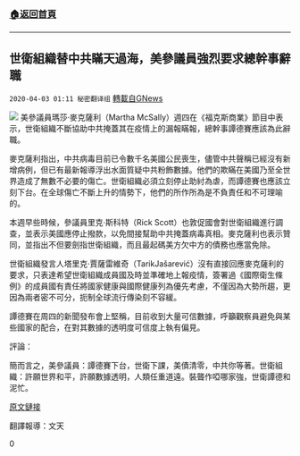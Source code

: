 ###  [:house:返回首頁](https://github.com/ourhimalayas/txt)
---

## 世衛組織替中共瞞天過海，美參議員強烈要求總幹事辭職
`2020-04-03 01:11 秘密翻译组` [轉載自GNews](https://gnews.org/zh-hant/160678/)

![](https://s3-ap-northeast-1.amazonaws.com/news.guo.offload.media/wp-content/uploads/2020/04/03010628/6A559628-6B26-452D-8AE1-8A11153056EB.jpeg)
美參議員瑪莎·麥克薩利（Martha McSally）週四在《福克斯商業》節目中表示，世衛組織不斷協助中共掩蓋其在疫情上的漏報瞞報，總幹事譚德賽應該為此辭職。

麥克薩利指出，中共病毒目前已令數千名美國公民喪生，儘管中共聲稱已經沒有新增病例，但已有最新報導浮出水面質疑中共粉飾數據。他們的欺瞞在美國乃至全世界造成了無數不必要的傷亡。世衛組織必須立刻停止助紂為虐，而譚德賽也應該立刻下台。在全球傷亡不斷上升的情勢下，他們的所作所為是不負責任和不可理喻的。

本週早些時候，參議員里克·斯科特（Rick Scott）也敦促國會對世衛組織進行調查，並表示美國應停止撥款，以免間接幫助中共掩蓋病毒真相。麥克薩利也表示贊同，並指出不但要劍指世衛組織，而且最起碼美方欠中方的債務也應當免除。

世衛組織發言人塔里克·賈薩雷維奇（TarikJašarević）沒有直接回應麥克薩利的要求，只表達希望世衛組織成員國及時並準確地上報疫情，簽署過《國際衛生條例》的成員國有責任將國家健康與國際健康列為優先考慮，不僅因為大勢所趨，更因為兩者密不可分，扼制全球流行傳染刻不容緩。

譚德賽在周四的新聞發布會上堅稱，目前收到大量可信數據，呼籲觀察員避免與某些國家的配合，在對其數據的透明度可信度上執有偏見。

評論：

簡而言之，美參議員：譚德賽下台，世衛下課，美債清零，中共你等著。世衛組織：許願世界和平，許願數據透明，人類任重道遠。裝聾作啞哪家強，世衛譚德和泥忙。

[原文鏈接](https://thehill.com/homenews/senate/490882-mcsally-calls-on-who-director-to-step-down)

翻譯報導：文天

0
